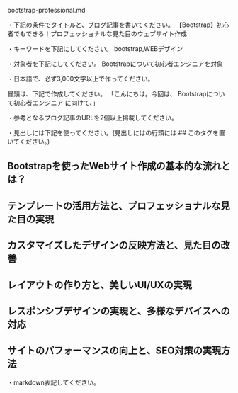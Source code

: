 bootstrap-professional.md

・下記の条件でタイトルと、ブログ記事を書いてください。
【Bootstrap】初心者でもできる！プロフェッショナルな見た目のウェブサイト作成

・キーワードを下記にしてください。
bootstrap,WEBデザイン

・対象者を下記にしてください。
  Bootstrapについて初心者エンジニアを対象


・日本語で、必ず3,000文字以上で作ってください。

冒頭は、下記で作成してください。
「こんにちは。今回は、
Bootstrapについて初心者エンジニア
に向けて、」

・参考となるブログ記事のURLを2個以上掲載してください。

・見出しには下記を使ってください。(見出しにはの行頭には ## このタグを置いてください。)
## Bootstrapを使ったWebサイト作成の基本的な流れとは？
## テンプレートの活用方法と、プロフェッショナルな見た目の実現
## カスタマイズしたデザインの反映方法と、見た目の改善
## レイアウトの作り方と、美しいUI/UXの実現
## レスポンシブデザインの実現と、多様なデバイスへの対応
## サイトのパフォーマンスの向上と、SEO対策の実現方法

・markdown表記してください。

